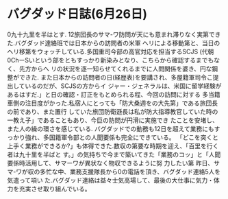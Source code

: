 # バグダッド日誌(6月26日)

0九十九里を半はとす.
12旅団長のサマ-ワ防問が天にも意まれ滞りなく実第できた.バグダッド達絡班では日本からの訪問者の米軍
ヘリによる移動第と、当日のヘリ移第をウォッチしている.多国重司今部の高官対応を担当するSCJS
(代朝0ChーSいという部をともすっかり新染みとなり、こちらから確認するまでもなく、先方からへ
リの状況を逐一知らせてくれるまでに人問関係を婆き、円な鋼整ができた.
また日本からの訪問者の日(経歴表)を要講され、多屋籍軍司令こ提出しているのだが、SCJSの方からイ
ジャー・ジェネラルは、米国に留学経験があるはすだ.」と日の確認・訂正をもとめられる程、今回の訪問に対する
多当籍車側の注目度がかった.私宿人にとっても「防大桑週をの大先第」である旅団長の前であり、また置行
していた旅団防衛遜長は私が防大指導教官していた時の一教え子」であることもあり、今巨の防問が円滑に実施でき
たことを安堵し、また人の繰の環さを感じている.
バグダッドでの動務も12日を超えて業務にもすっかり強れ、多国籍軍令部との人聞要係も完全にできている。
「どこを突くと上手く業務ができるか?」も体得できた.数収の第要な時期を迎え、「百里を行く者は九十里を半ばと
す。」の気持ちで今まで築いてきた「業務のコッ」と「人聞要係時活用して、サマーワが異状なく物収できるように努
力したい第
昨日、サマ-ワが収の多忙な中、業務支援隊長から0の電話を頂き、バグダッド連絡5人を気遣って項い
た.バグダッド達絡は益々士気高場して、最後の大仕事に気力・体力を充実させ取り組んでいる。

